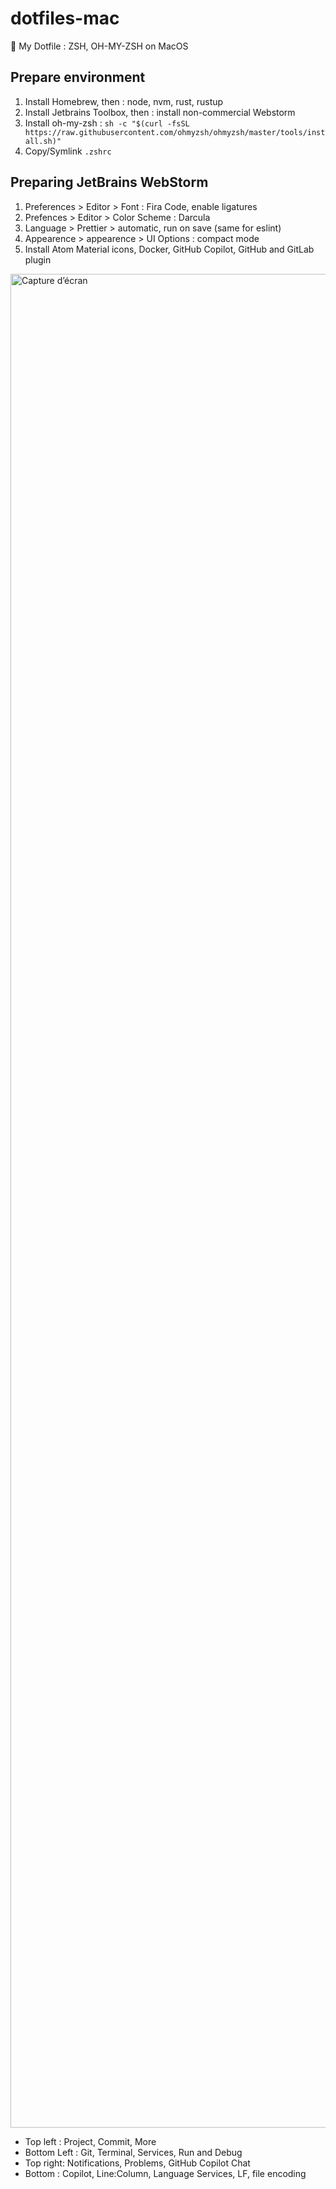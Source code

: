 # dotfiles-mac
:star2: My Dotfile : ZSH, OH-MY-ZSH on MacOS

## Prepare environment

1. Install Homebrew, then : node, nvm, rust, rustup
2. Install Jetbrains Toolbox, then : install non-commercial Webstorm
3. Install oh-my-zsh : `sh -c "$(curl -fsSL https://raw.githubusercontent.com/ohmyzsh/ohmyzsh/master/tools/install.sh)"`
4. Copy/Symlink `.zshrc`

## Preparing JetBrains WebStorm

1. Preferences > Editor > Font : Fira Code, enable ligatures
2. Prefences > Editor > Color Scheme : Darcula
3. Language > Prettier > automatic, run on save (same for eslint)
4. Appearence > appearence > UI Options : compact mode
5. Install Atom Material icons, Docker, GitHub Copilot, GitHub and GitLab plugin

<img width="5256" height="2966" alt="Capture d’écran" src="https://github.com/user-attachments/assets/57cc914c-89f9-492f-943b-6ae4df67f91c" />

* Top left : Project, Commit, More
* Bottom Left : Git, Terminal, Services, Run and Debug
* Top right: Notifications, Problems, GitHub Copilot Chat
* Bottom : Copilot, Line:Column, Language Services, LF, file encoding
